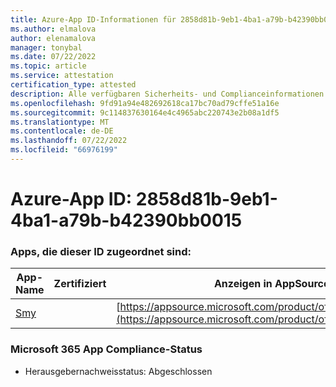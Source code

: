 ```yaml
---
title: Azure-App ID-Informationen für 2858d81b-9eb1-4ba1-a79b-b42390bb0015
ms.author: elmalova
author: elenamalova
manager: tonybal
ms.date: 07/22/2022
ms.topic: article
ms.service: attestation
certification_type: attested
description: Alle verfügbaren Sicherheits- und Complianceinformationen für 2858d81b-9eb1-4ba1-a79b-b42390bb0015.
ms.openlocfilehash: 9fd91a94e482692618ca17bc70ad79cffe51a16e
ms.sourcegitcommit: 9c114837630164e4c4965abc220743e2b08a1df5
ms.translationtype: MT
ms.contentlocale: de-DE
ms.lasthandoff: 07/22/2022
ms.locfileid: "66976199"
---
```

# <a name="azure-app-id-2858d81b-9eb1-4ba1-a79b-b42390bb0015"></a>Azure-App ID: 2858d81b-9eb1-4ba1-a79b-b42390bb0015


### <a name="apps-associated-with-this-id"></a>Apps, die dieser ID zugeordnet sind:
| **App-Name** | **Zertifiziert** | **Anzeigen in AppSource** |
|--------------|---------------|-----------------------|
| [Smy](../forward/WA200004190.md) |  | [https://appsource.microsoft.com/product/office/WA200004190](https://appsource.microsoft.com/product/office/WA200004190) |

### <a name="microsoft-365-app-compliance-status"></a>Microsoft 365 App Compliance-Status
- Herausgebernachweisstatus: Abgeschlossen
